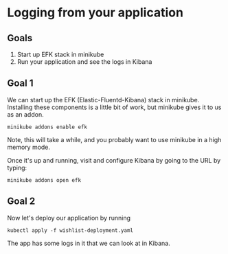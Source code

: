 # Logging from your application

## Goals
1. Start up EFK stack in minikube
2. Run your application and see the logs in Kibana

## Goal 1
We can start up the EFK (Elastic-Fluentd-Kibana) stack in minikube. Installing these components is a little bit of work, but minikube gives it to us as an addon.

`minikube addons enable efk`

Note, this will take a while, and you probably want to use minikube in a high memory mode.

Once it's up and running, visit and configure Kibana by going to the URL by typing:

`minikube addons open efk`

## Goal 2
Now let's deploy our application by running

`kubectl apply -f wishlist-deployment.yaml`

The app has some logs in it that we can look at in Kibana.